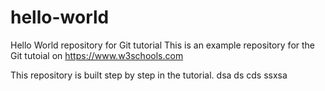 # hello-world
Hello World repository for Git tutorial
This is an example repository for the Git tutoial on https://www.w3schools.com

This repository is built step by step in the tutorial.
dsa
ds
cds
ssxsa
